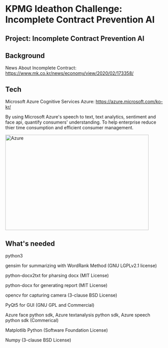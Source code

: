 KPMG Ideathon Challenge: 
Incomplete Contract Prevention AI
=============

Project: Incomplete Contract Prevention AI
-------------

## Background
News About Incomplete Contract: <https://www.mk.co.kr/news/economy/view/2020/02/173358/>

## Tech

  Microsoft Azure Cognitive Services
  Azure: <https://azure.microsoft.com/ko-kr/>
  
  By using Microsoft Azure's speech to text, text analytics, sentiment and face api, quantify consumers' understanding.
  To help enterprise reduce thier time consumption and efficient consumer management.
  
  <img src="https://azurecomcdn.azureedge.net/cvt-e761bbc71a75271f4158df1a661cf62503d2ed28725b33bbd621235dfd681d93/mediahandler/files/videofiles/thumbnails/cognitive-services-overview-animation-video/CC0754_MS_AzureCognitiveServices_StyleFramePlaceHolder-01-01%20(3).png" width="450px" height="300px" alt="Azure"></img><br/>
  
## What's needed
  python3
  
  gensim for summarizing with WordRank Method (GNU LGPLv2.1 license)
  
  python-docx2txt for pharsing docx (MIT License)
  
  python-docx for generating report (MIT License)
  
  opencv for capturing camera (3-clause BSD License)

  PyQt5 for GUI (GNU GPL and Commercial)
  
  Azure face python sdk, Azure textanalysis python sdk, Azure speech python sdk (Commerical)
  
  Matplotlib Python (Software Foundation License)
  
  Numpy (3-clause BSD License)
  



